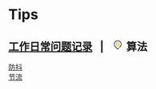# Tips

## [工作日常问题记录](https://github.com/icctuan/Tips)&nbsp;&nbsp; | &nbsp;&nbsp;<img src="https://github.com/icctuan/Tips/raw/main/img/location32.svg" height="25px" />&nbsp;算法&nbsp;&nbsp;

[防抖]()  
[节流]()
